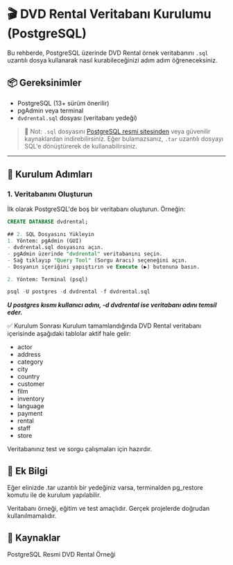   # 🎬 DVD Rental Veritabanı Kurulumu (PostgreSQL)

Bu rehberde, PostgreSQL üzerinde DVD Rental örnek veritabanını `.sql` uzantılı dosya kullanarak nasıl kurabileceğinizi adım adım öğreneceksiniz.

## 📦 Gereksinimler

- PostgreSQL (13+ sürüm önerilir)
- pgAdmin veya terminal
- `dvdrental.sql` dosyası (veritabanı yedeği)

> 📌 Not: `.sql` dosyasını [PostgreSQL resmi sitesinden](https://www.postgresql.org/ftp/projects/pgFoundry/dbsamples/dvdrental/) veya güvenilir kaynaklardan indirebilirsiniz.
Eğer bulamazsanız, `.tar` uzantılı dosyayı SQL'e dönüştürerek de kullanabilirsiniz.

---

## 🔧 Kurulum Adımları

### 1. Veritabanını Oluşturun

İlk olarak PostgreSQL'de boş bir veritabanı oluşturun. Örneğin:

```sql
CREATE DATABASE dvdrental;

## 2. SQL Dosyasını Yükleyin
1. Yöntem: pgAdmin (GUI)
- dvdrental.sql dosyasını açın.
- pgAdmin üzerinde "dvdrental" veritabanını seçin.
- Sağ tıklayıp "Query Tool" (Sorgu Aracı) seçeneğini açın.
- Dosyanın içeriğini yapıştırın ve Execute (▶) butonuna basın.

2. Yöntem: Terminal (psql)

psql -U postgres -d dvdrental -f dvdrental.sql
```
___U postgres kısmı kullanıcı adını, -d dvdrental ise veritabanı adını temsil eder.___

✅ Kurulum Sonrası
Kurulum tamamlandığında DVD Rental veritabanı içerisinde aşağıdaki tablolar aktif hale gelir:

- actor
- address
- category
- city
- country
- customer
- film
- inventory
- language
- payment
- rental
- staff
- store

Veritabanınız test ve sorgu çalışmaları için hazırdır.

## 🧠 Ek Bilgi
Eğer elinizde .tar uzantılı bir yedeğiniz varsa, terminalden pg_restore komutu ile de kurulum yapılabilir.

Veritabanı örneği, eğitim ve test amaçlıdır. Gerçek projelerde doğrudan kullanılmamalıdır.

## 📁 Kaynaklar
PostgreSQL Resmi DVD Rental Örneği
